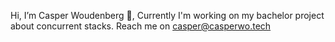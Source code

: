  Hi, I’m Casper Woudenberg 👋,
 Currently I'm working on my bachelor project about concurrent stacks.
 Reach me on casper@casperwo.tech

